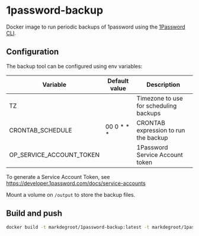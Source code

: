 # 1password-backup
Docker image to run periodic backups of 1password using the [1Password CLI](https://developer.1password.com/docs/cli).

## Configuration
The backup tool can be configured using env variables:

| Variable                 | Default value | Description                            |
|--------------------------|---------------|----------------------------------------|
| TZ                       |               | Timezone to use for scheduling backups |
| CRONTAB_SCHEDULE         | 00 0 * * *    | CRONTAB expression to run the backup   |
| OP_SERVICE_ACCOUNT_TOKEN |               | 1Password Service Account token        |                                                   |

To generate a Service Account Token, see https://developer.1password.com/docs/service-accounts

Mount a volume on `/output` to store the backup files.

## Build and push
```bash
docker build -t markdegroot/1password-backup:latest -t markdegroot/1password-backup:2.32.0 --build-arg VERSION=2.32.0 --platform linux/amd64 --platform linux/arm64 --push .
```
